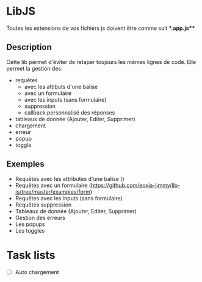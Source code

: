 # LibJS

Toutes les extensions de vos fichiers js doivent être comme suit __*.app.js**__

## Description

Cette lib permet d'éviter de retaper toujours les mêmes lignes de code.
Elle permet la gestion des:
- requêtes
	- avec les attibuts d'une balise
	- avec un formulaire
	- avec les inputs (sans formulaire)
	- suppression
	- callback personnalisé des réponses
- tableaux de donnée (Ajouter, Editer, Supprimer)
- chargement
- erreur
- popup
- toggle

## Exemples
- Requêtes avec les attributes d'une balise ()
- Requêtes avec un formulaire (https://github.com/eoxia-jimmy/lib-js/tree/master/examples/form)
- Requêtes avec les inputs (sans formulaire)
- Requêtes suppression
- Tableaux de donnée (Ajouter, Editer, Supprimer)
- Gestion des erreurs
- Les popups
- Les toggles

# Task lists

- [ ] Auto chargement
